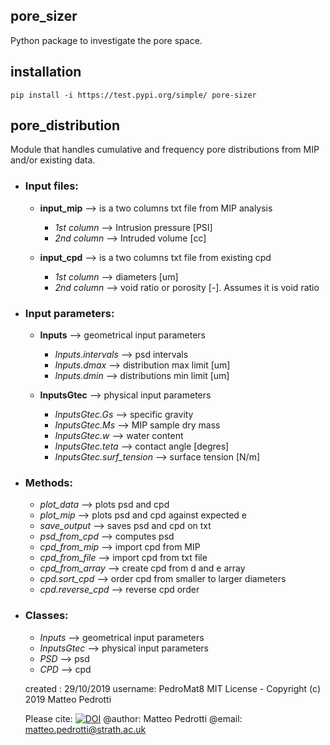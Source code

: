 ##  pore_sizer
Python package to investigate the pore space.

## installation
    pip install -i https://test.pypi.org/simple/ pore-sizer

##  pore_distribution
Module that handles cumulative and frequency pore distributions from MIP and/or
existing data.

* ### Input files:
  * **input_mip** --> is a two columns txt file from MIP analysis
    * _1st column_ --> Intrusion pressure [PSI]
    * _2nd column_ --> Intruded volume [cc]

  * **input_cpd** --> is a two columns txt file from existing cpd
    * _1st column_ --> diameters [um]
    * _2nd column_ --> void ratio or porosity [-]. Assumes it is void ratio

* ### Input parameters:
  * **Inputs** --> geometrical input parameters
    * _Inputs.intervals_ --> psd intervals
    * _Inputs.dmax_ --> distribution max limit [um]
    * _Inputs.dmin_ --> distributions min limit [um]

  * **InputsGtec** --> physical input parameters
    * _InputsGtec.Gs_ --> specific gravity
    * _InputsGtec.Ms_ --> MIP sample dry mass
    * _InputsGtec.w_ --> water content
    * _InputsGtec.teta_ --> contact angle [degres]
    * _InputsGtec.surf_tension_ --> surface tension [N/m]

* ### Methods:
  * _plot_data_ --> plots psd and cpd
  * _plot_mip_ --> plots psd and cpd against expected e
  * _save_output_ --> saves psd and cpd on txt
  * _psd_from_cpd_ --> computes psd
  * _cpd_from_mip_ --> import cpd from MIP
  * _cpd_from_file_ --> import cpd from txt file
  * _cpd_from_array_ --> create cpd from d and e array
  * _cpd.sort_cpd_ --> order cpd from smaller to larger diameters
  * _cpd.reverse_cpd_ --> reverse cpd order

* ### Classes:
  * _Inputs_ --> geometrical input parameters
  * _InputsGtec_ --> physical input parameters
  * _PSD_ --> psd
  * _CPD_ --> cpd


  created : 29/10/2019
  username: PedroMat8
  MIT License - Copyright (c) 2019 Matteo Pedrotti

  Please cite:
[![DOI](https://www.zenodo.org/badge/218507773.svg)](https://www.zenodo.org/badge/latestdoi/218507773)
  @author: Matteo Pedrotti
  @email: matteo.pedrotti@strath.ac.uk
